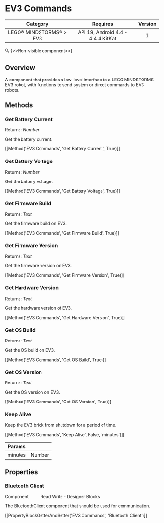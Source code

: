 # EV3 Commands

| Category | Requires | Version |
|:--------:|:-------:|:--------:|
|LEGO® MINDSTORMS® > EV3|API 19, Android 4.4 - 4.4.4 KitKat|1|

:mag: {>>Non-visible component<<}

## Overview

A component that provides a low-level interface to a LEGO MINDSTORMS EV3 robot, with functions to send system or direct commands to EV3 robots.

## Methods

### Get Battery Current

<span class="chip chip-number">Returns: <i>Number</i></span> 

Get the battery current.

[[Method('EV3 Commands', 'Get Battery Current', True)]]

### Get Battery Voltage

<span class="chip chip-number">Returns: <i>Number</i></span> 

Get the battery voltage.

[[Method('EV3 Commands', 'Get Battery Voltage', True)]]

### Get Firmware Build

<span class="chip chip-text">Returns: <i>Text</i></span> 

Get the firmware build on EV3.

[[Method('EV3 Commands', 'Get Firmware Build', True)]]

### Get Firmware Version

<span class="chip chip-text">Returns: <i>Text</i></span> 

Get the firmware version on EV3.

[[Method('EV3 Commands', 'Get Firmware Version', True)]]

### Get Hardware Version

<span class="chip chip-text">Returns: <i>Text</i></span> 

Get the hardware version of EV3.

[[Method('EV3 Commands', 'Get Hardware Version', True)]]

### Get OS Build

<span class="chip chip-text">Returns: <i>Text</i></span> 

Get the OS build on EV3.

[[Method('EV3 Commands', 'Get OS Build', True)]]

### Get OS Version

<span class="chip chip-text">Returns: <i>Text</i></span> 

Get the OS version on EV3.

[[Method('EV3 Commands', 'Get OS Version', True)]]

### Keep Alive

Keep the EV3 brick from shutdown for a period of time.

[[Method('EV3 Commands', 'Keep Alive', False, 'minutes')]]

| Params | []() |
|--------|------|
|minutes|<span class="chip chip-number">Number</span>|


## Properties

### Bluetooth Client

<span class="chip chip-component">Component</span>&nbsp;&nbsp;&nbsp;&nbsp;&nbsp;&nbsp;&nbsp;&nbsp;&nbsp;&nbsp;<span class="chip chip-rw">Read</span> <span class="chip chip-rw">Write</span> - <span class="chip chip-bd">Designer</span> <span class="chip chip-bd">Blocks</span> 

The BluetoothClient component that should be used for communication.

[[PropertyBlockGetterAndSetter('EV3 Commands', 'Bluetooth Client')]]